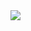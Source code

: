 <img align="left" src="https://github-readme-stats.vercel.app/api/top-langs/?username=pieckenst&theme=dark" />

